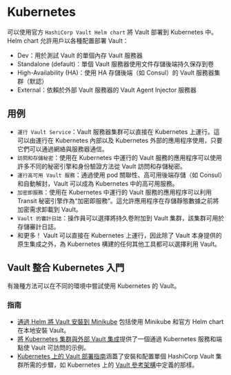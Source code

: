 # Kubernetes

可以使用官方 `HashiCorp Vault Helm chart` 將 Vault 部署到 Kubernetes 中。 Helm chart 允許用戶以各種配置部署 Vault：

- Dev：用於測試 Vault 的單個內存 Vault 服務器
- Standalone (default)：單個 Vault 服務器使用文件存儲後端持久保存到卷
- High-Availability (HA)：使用 HA 存儲後端（如 Consul）的 Vault 服務器集群（默認）
- External：依賴於外部 Vault 服務器的 Vault Agent Injector 服務器

## 用例

- `運行 Vault Service`：Vault 服務器集群可以直接在 Kubernetes 上運行。這可以由運行在 Kubernetes 內部以及 Kubernetes 外部的應用程序使用，只要它們可以通過網絡與服務器通信。
- `訪問和存儲秘密`：使用在 Kubernetes 中運行的 Vault 服務的應用程序可以使用許多不同的秘密引擎和身份驗證方法從 Vault 訪問和存儲秘密。
- `運行高可用 Vault 服務`：通過使用 pod 關聯性、高可用後端存儲（如 Consul）和自動解封，Vault 可以成為 Kubernetes 中的高可用服務。
- `加密即服務`：使用在 Kubernetes 中運行的 Vault 服務的應用程序可以利用 Transit 秘密引擎作為“加密即服務”。這允許應用程序在存儲靜態數據之前將加密需求卸載到 Vault。
- `Vault 的審計日誌`：操作員可以選擇將持久卷附加到 Vault 集群，該集群可用於存儲審計日誌。
- 和更多！ Vault 可以直接在 Kubernetes 上運行，因此除了 Vault 本身提供的原生集成之外，為 Kubernetes 構建的任何其他工具都可以選擇利用 Vault。

## Vault 整合 Kubernetes 入門

有幾種方法可以在不同的環境中嘗試使用 Kubernetes 的 Vault。

### 指南

- [通過 Helm 將 Vault 安裝到 Minikube](https://learn.hashicorp.com/tutorials/vault/kubernetes-minikube?in=vault/kubernetes) 包括使用 Minikube 和官方 Helm chart在本地安裝 Vault。
- [將 Kubernetes 集群與外部 Vault 集成](https://learn.hashicorp.com/tutorials/vault/kubernetes-external-vault?in=vault/kubernetes)提供了一個通過 Kubernetes 服務和端點使 Vault 可訪問的示例。
- [Kubernetes 上的 Vault 部署指南](https://learn.hashicorp.com/tutorials/vault/kubernetes-raft-deployment-guide?in=vault/kubernetes)涵蓋了安裝和配置單個 HashiCorp Vault 集群所需的步驟，如 Kubernetes 上的 [Vault 參考架構](https://learn.hashicorp.com/tutorials/vault/kubernetes-reference-architecture?in=vault/kubernetes)中定義的那樣。
